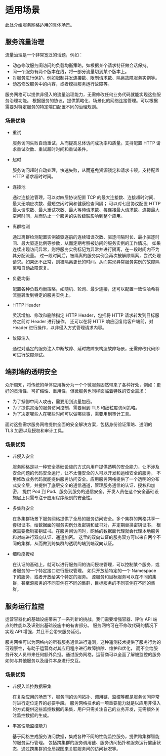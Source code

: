 # 适用场景

此处介绍服务网格适用的具体场景。

## 服务流量治理

流量治理是一个非常宽泛的话题，例如：

- 动态修改服务间访问的负载均衡策略，如根据某个请求特征做会话保持。
- 同一个服务有两个版本在线，将一部分流量切到某个版本上。
- 对服务进行保护，例如限制并发连接数、限制请求数、隔离故障服务实例等。
- 动态修改服务中的内容，或者模拟服务运行故障等。

服务网格可以提供非侵入的流量治理能力，无需修改任何业务代码就能实现这些服务治理功能。
根据服务的协议，提供策略化、场景化的网络连接管理。可以根据需要对特定服务的特定端口配置不同的治理规则。

### 场景优势

- 重试

    服务访问失败自动重试，从而提高总体访问成功率和质量。支持配置 HTTP 请求重试次数、重试超时时间和重试条件。

- 超时

    服务访问超时自动处理，快速失败，从而避免资源锁定和请求卡顿。支持配置 HTTP 请求超时时间。

- 连接池

    通过连接池管理，可以对四层协议配置 TCP 的最大连接数、连接超时时间、最大无响应次数、最短空闲时间和健康检查间隔；
    可以对七层协议配置 HTTP 最大请求数、最大重试次数、最大等待请求数、每连接最大请求数、连接最大空闲时间，从而防止一个服务的失败级联影响到整个应用。

- 离群检测

    通过离群检测配置实例被驱逐前的连续错误次数、驱逐间隔时长、最小驱逐时间、最大驱逐比例等参数，从而定期考察被访问的服务实例的工作情况。
    如果连续出现访问异常，则将服务实例标记为异常并进行隔离，在一段时间内不为其分配流量。
    过一段时间后，被隔离的服务实例会再次被解除隔离，尝试处理请求。如果还不正常，则被隔离更长的时间。从而实现异常服务实例的故障隔离和自动故障恢复。

- 负载均衡

    配置各种负载均衡策略，如随机、轮询、最少连接，还可以配置一致性哈希将流量转发到特定的服务实例上。

- HTTP Header

    灵活增加、修改和删除指定 HTTP Header，包括将 HTTP 请求转发到目标服务之前对 Header 进行操作。
    还可以在将 HTTP 响应回复给客户端前，对 Header 进行操作，以非侵入方式管理请求内容。

- 故障注入

    通过对选定的服务注入中断故障、延时故障来构造故障场景，无需修改代码即可进行故障测试。

## 端到端的透明安全

众所周知，将传统的单体应用拆分为一个个微服务固然带来了各种好处，例如：更好的灵活性、可扩缩性、重用性，但微服务也同样面临着特殊的安全需求：

- 为了抵御中间人攻击，需要用到流量加密。
- 为了提供灵活的服务访问控制，需要用到 TLS 和细粒度访问策略。
- 为了决定哪些人在哪些时间可以做哪些事，需要用到审计工具。

面对这些需求服务网格提供全面的安全解决方案，包括身份验证策略、透明的 TLS 加密以及授权和审计工具。

### 场景优势

- 非侵入安全

    服务网格是以一种安全基础设施的方式向用户提供透明的安全能力，让不涉及安全问题的代码安全运行，让不太懂安全的人可以开发和运维安全的服务，
    不用修改业务代码就能提供服务访问安全。应用服务网格提供了一个透明的分布式安全层，并提供了底层安全的通信通道，管理服务通信的认证、授权和加密，
    提供 Pod 到 Pod、服务到服务的通信安全。开发人员在这个安全基础设施层上只需专注于应用程序级别的安全性。

- 多集群安全

    在多集群场景下服务网格提供了全局的服务访问安全。多个集群的网格共享一套根证书，给数据面的服务实例分发密钥和证书对，并定期替换密钥证书，
    根据需要撤销密钥证书。在服务间访问时，网格的数据面代理就会代理本地服务和对端进行双向认证、通道加密。
    这里的双向认证的服务双方可以来自两个不同的集群，从而做到跨集群的透明的端到端双向认证。

- 细粒度授权

    在认证的基础上，就可以进行服务间的访问授权管理，可以控制某个服务，或者服务的一个特定接口进行授权管理。
    如只开放给特定的一个 Namespace 下的服务，或者开放给某个特定的服务。
    源服务和目标服务可以在不同的集群，甚至源服务的不同实例在不同的集群，目标服务的不同实例在不同的集群。

## 服务运行监控

运营容器化的基础设施带来了一系列新的挑战。我们需要增强容器、评估 API 端点的性能以及识别出基础设施中的有害部分。
服务网格可在不修改代码的情况下实现 API 增强，并且不会带来服务延迟。

服务网格可以为网格内的所有服务通信进行遥测，这种遥测技术提供了服务行为的可观察性，有助于运营商对其应用程序进行故障排除、维护和优化，
而不会给服务开发人员带来任何额外负担。通过服务网格，运营商可以全面了解被监控的服务如何与其他服务以及组件本身进行交互。

### 场景优势

- 非侵入监控数据采集

    在复杂应用的场景下，服务间的访问拓扑、调用链、监控等都是服务访问异常时进行定位定界的必要手段。
    服务网格技术的一项重要能力就是以应用非侵入的方式提供这些监控数据的采集，用户只需关注自己的业务开发，无需额外关注监控数据的生成。

- 丰富性能监控能力

    基于网格生成服务访问数据，集成各种不同的性能监控服务，提供跨集群智能的服务运行管理。
    包括跨集群的服务调用链、服务访问拓扑和服务运行健康状态、通过跨集群的全局视图来关联服务间的访问状况等。
  